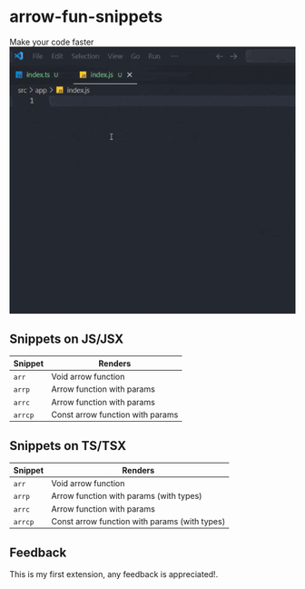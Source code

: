 # arrow-fun-snippets

Make your code faster
![feature Arrow Fun Snippets](images/feature.gif)

## Snippets on JS/JSX

| Snippet | Renders                                       |
| ------- | --------------------------------------------- |
| `arr`   | Void arrow function                           |
| `arrp`  | Arrow function with params                    |
| `arrc`  | Arrow function with params                    |
| `arrcp`  | Const arrow function with params             |

## Snippets on TS/TSX

| Snippet | Renders                                       |
| ------- | --------------------------------------------- |
| `arr`   | Void arrow function                           |
| `arrp`  | Arrow function with params (with types)       |
| `arrc`  | Arrow function with params                    |
| `arrcp`  | Const arrow function with params (with types)|


## Feedback
This is my first extension, any feedback is appreciated!.

